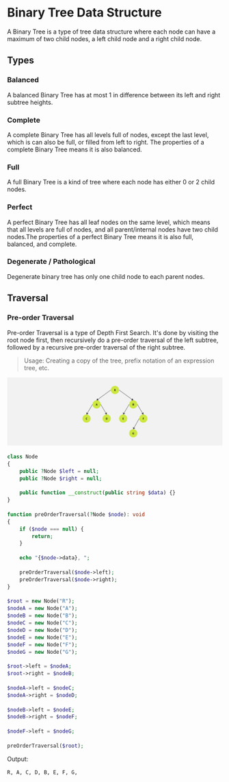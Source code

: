 # Binary Tree Data Structure
A Binary Tree is a type of tree data structure where each node can have a maximum of two child nodes, a left child node and a right child node.

## Types
### Balanced
A balanced Binary Tree has at most 1 in difference between its left and right subtree heights.

### Complete
A complete Binary Tree has all levels full of nodes, except the last level, which is can also be full, or filled from left to right. The properties of a complete Binary Tree means it is also balanced.

### Full
A full Binary Tree is a kind of tree where each node has either 0 or 2 child nodes.

### Perfect
A perfect Binary Tree has all leaf nodes on the same level, which means that all levels are full of nodes, and all parent/internal nodes have two child nodes.The properties of a perfect Binary Tree means it is also full, balanced, and complete.

### Degenerate / Pathological
Degenerate binary tree has only one child node to each parent nodes.

## Traversal
### Pre-order Traversal
Pre-order Traversal is a type of Depth First Search. It's done by visiting the root node first, then recursively do a pre-order traversal of the left subtree, followed by a recursive pre-order traversal of the right subtree.

> Usage: Creating a copy of the tree, prefix notation of an expression tree, etc.

![Binary tree pre-order traversal](./img/binary-tree-pre-order-traversal.jpg)

```php
class Node
{
    public ?Node $left = null;
    public ?Node $right = null;

    public function __construct(public string $data) {}
}

function preOrderTraversal(?Node $node): void
{
    if ($node === null) {
        return;
    }

    echo "{$node->data}, ";

    preOrderTraversal($node->left);
    preOrderTraversal($node->right);
}

$root = new Node("R");
$nodeA = new Node("A");
$nodeB = new Node("B");
$nodeC = new Node("C");
$nodeD = new Node("D");
$nodeE = new Node("E");
$nodeF = new Node("F");
$nodeG = new Node("G");

$root->left = $nodeA;
$root->right = $nodeB;

$nodeA->left = $nodeC;
$nodeA->right = $nodeD;

$nodeB->left = $nodeE;
$nodeB->right = $nodeF;

$nodeF->left = $nodeG;

preOrderTraversal($root);
```

Output:
```txt
R, A, C, D, B, E, F, G,
```
